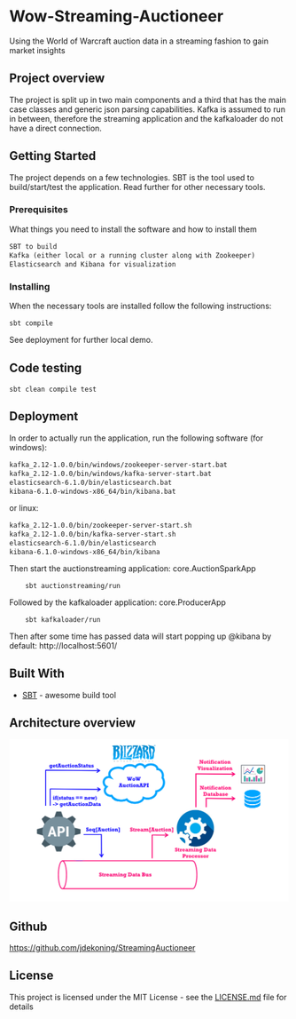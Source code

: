 # Wow-Streaming-Auctioneer
Using the World of Warcraft auction data in a streaming fashion to gain market insights

## Project overview

The project is split up in two main components and a third that has the main case classes and
generic json parsing capabilities. Kafka is assumed to run in between, therefore the streaming application
and the kafkaloader do not have a direct connection.

## Getting Started

The project depends on a few technologies. SBT is the tool used to build/start/test the application. 
Read further for other necessary tools.

### Prerequisites

What things you need to install the software and how to install them

```
SBT to build
Kafka (either local or a running cluster along with Zookeeper)
Elasticsearch and Kibana for visualization
```

### Installing

When the necessary tools are installed follow the following instructions:

```
sbt compile
```
See deployment for further local demo.

## Code testing
```
sbt clean compile test
```

## Deployment

In order to actually run the application, run the following software (for windows):
```
kafka_2.12-1.0.0/bin/windows/zookeeper-server-start.bat
kafka_2.12-1.0.0/bin/windows/kafka-server-start.bat
elasticsearch-6.1.0/bin/elasticsearch.bat
kibana-6.1.0-windows-x86_64/bin/kibana.bat
```

or linux:
```
kafka_2.12-1.0.0/bin/zookeeper-server-start.sh
kafka_2.12-1.0.0/bin/kafka-server-start.sh
elasticsearch-6.1.0/bin/elasticsearch 
kibana-6.1.0-windows-x86_64/bin/kibana
```

Then start the auctionstreaming application: core.AuctionSparkApp
```
    sbt auctionstreaming/run
```
Followed by the kafkaloader application: core.ProducerApp
```
    sbt kafkaloader/run
```

Then after some time has passed data will start popping up @kibana by default: http://localhost:5601/

## Built With

* [SBT](http://www.scala-sbt.org/0.13/docs/index.html) - awesome build tool

## Architecture overview

![Streaming architecture](images/BigdataArchitecture.png)

## Github

https://github.com/jdekoning/StreamingAuctioneer

## License

This project is licensed under the MIT License - see the [LICENSE.md](LICENSE.md) file for details

